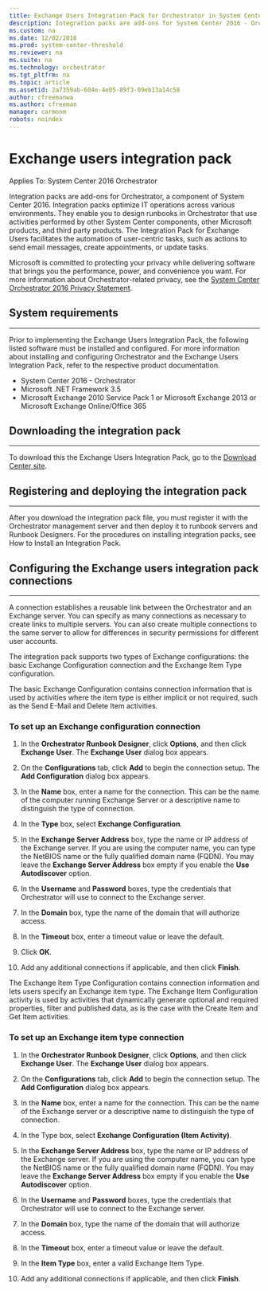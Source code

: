 ```yaml
---
title: Exchange Users Integration Pack for Orchestrator in System Center 2016
description: Integration packs are add-ons for System Center 2016 - Orchestrator, a component of System Center 2016.
ms.custom: na
ms.date: 12/02/2016
ms.prod: system-center-threshold
ms.reviewer: na
ms.suite: na
ms.technology: orchestrator
ms.tgt_pltfrm: na
ms.topic: article
ms.assetid: 2a7359ab-604e-4e05-89f3-09eb13a14c58
author: cfreemanwa
ms.author: cfreeman
manager: carmonm
robots: noindex
---
```

# Exchange users integration pack

Applies To: System Center 2016 Orchestrator

Integration packs are add-ons for Orchestrator, a component of System Center 2016. Integration packs optimize IT operations across various environments. They enable you to design runbooks in Orchestrator that use activities performed by other System Center components, other Microsoft products, and third party products. The Integration Pack for Exchange Users facilitates the automation of user-centric tasks, such as actions to send email messages, create appointments, or update tasks.

Microsoft is committed to protecting your privacy while delivering software that brings you the performance, power, and convenience you want. For more information about Orchestrator-related privacy, see the [System Center Orchestrator 2016 Privacy Statement](https://www.microsoft.com/en-us/privacystatement/EnterpriseDev/default.aspx).

## System requirements
-------------------

Prior to implementing the Exchange Users Integration Pack, the following listed software must be installed and configured. For more information about installing and configuring Orchestrator and the Exchange Users Integration Pack, refer to the respective product documentation.

-   System Center 2016 - Orchestrator
-   Microsoft .NET Framework 3.5
-   Microsoft Exchange 2010 Service Pack 1 or Microsoft Exchange 2013 or Microsoft Exchange Online/Office 365

## Downloading the integration pack
--------------------------------

To download this the Exchange Users Integration Pack, go to the [Download Center site](https://www.microsoft.com/en-us/download/details.aspx?id=54098).

## Registering and deploying the integration pack
----------------------------------------

After you download the integration pack file, you must register it with the Orchestrator management server and then deploy it to runbook servers and Runbook Designers. For the procedures on installing integration packs, see How to Install an Integration Pack.

## Configuring the Exchange users integration pack connections
---------------------------------------------------------

A connection establishes a reusable link between the Orchestrator and an Exchange server. You can specify as many connections as necessary to create links to multiple servers. You can also create multiple connections to the same server to allow for differences in security permissions for different user accounts.

The integration pack supports two types of Exchange configurations: the basic Exchange Configuration connection and the Exchange Item Type configuration.

The basic Exchange Configuration contains connection information that is used by activities where the item type is either implicit or not required, such as the Send E-Mail and Delete Item activities.

### To set up an Exchange configuration connection

1.  In the **Orchestrator Runbook Designer**, click **Options**, and then click **Exchange User**. The **Exchange User** dialog box appears.

2.  On the **Configurations** tab, click **Add** to begin the connection setup. The **Add Configuration** dialog box appears.

3.  In the **Name** box, enter a name for the connection. This can be the name of the computer running Exchange Server or a descriptive name to distinguish the type of connection.

4.  In the **Type** box, select **Exchange Configuration**.

5.  In the **Exchange Server Address** box, type the name or IP address of the Exchange server. If you are using the computer name, you can type the NetBIOS name or the fully qualified domain name (FQDN). You may leave the **Exchange Server Address** box empty if you enable the **Use Autodiscover** option.

6.  In the **Username** and **Password** boxes, type the credentials that Orchestrator will use to connect to the Exchange server.

7.  In the **Domain** box, type the name of the domain that will authorize access.

8.  In the **Timeout** box, enter a timeout value or leave the default.

9.  Click **OK**.

10.  Add any additional connections if applicable, and then click **Finish**.

The Exchange Item Type Configuration contains connection information and lets users specify an Exchange item type. The Exchange Item Configuration activity is used by activities that dynamically generate optional and required properties, filter and published data, as is the case with the Create Item and Get Item activities.

### To set up an Exchange item type connection

1.  In the **Orchestrator Runbook Designer**, click **Options**, and then click **Exchange User**. The **Exchange User** dialog box appears.

2.  On the **Configurations** tab, click **Add** to begin the connection setup. The **Add Configuration** dialog box appears.

3.  In the **Name** box, enter a name for the connection. This can be the name of the Exchange server or a descriptive name to distinguish the type of connection.

4.  In the Type box, select **Exchange Configuration (Item Activity)**.

5.  In the **Exchange Server Address** box, type the name or IP address of the Exchange server. If you are using the computer name, you can type the NetBIOS name or the fully qualified domain name (FQDN). You may leave the **Exchange Server Address** box empty if you enable the **Use Autodiscover** option.

6.  In the **Username** and **Password** boxes, type the credentials that Orchestrator will use to connect to the Exchange server.

7.  In the **Domain** box, type the name of the domain that will authorize access.

8.  In the **Timeout** box, enter a timeout value or leave the default.

9.  In the **Item Type** box, enter a valid Exchange Item Type.

10.  Add any additional connections if applicable, and then click **Finish**.
